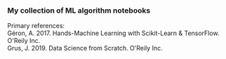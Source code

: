 ### My collection of ML algorithm notebooks

Primary references:                                                    
Géron, A. 2017. Hands-Machine Learning with Scikit-Learn & TensorFlow. O'Reily Inc.                                   
Grus, J. 2019. Data Science from Scratch. O'Reily Inc.
